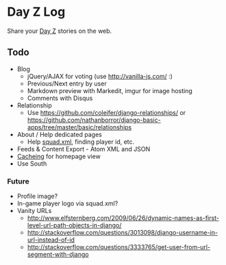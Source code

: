 # Day Z Log

Share your <a href="http://dayzmod.com">Day Z</a> stories on the web.

## Todo

- Blog
    - jQuery/AJAX for voting (use http://vanilla-js.com/ :)
    - Previous/Next entry by user
    - Markdown preview with Markedit, imgur for image hosting
    - Comments with Disqus
- Relationship
    - Use <https://github.com/coleifer/django-relationships/> or <https://github.com/nathanborror/django-basic-apps/tree/master/basic/relationships>
- About / Help dedicated pages
    - Help <a href="http://community.bistudio.com/wiki/squad.xml">squad.xml</a>, finding player id, etc.
- Feeds & Content Export
        - Atom XML and JSON
- [Cacheing](https://docs.djangoproject.com/en/dev/topics/cache/) for homepage view
- Use South

### Future

- Profile image?
- In-game player logo via squad.xml?
- Vanity URLs
    - http://www.elfsternberg.com/2009/06/26/dynamic-names-as-first-level-url-path-objects-in-django/
    - http://stackoverflow.com/questions/3013098/django-username-in-url-instead-of-id
    - http://stackoverflow.com/questions/3333765/get-user-from-url-segment-with-django
